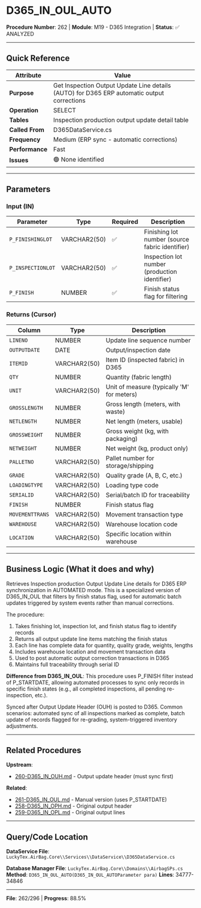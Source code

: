 # D365_IN_OUL_AUTO

**Procedure Number**: 262 | **Module**: M19 - D365 Integration | **Status**: ✅ ANALYZED

---

## Quick Reference

| Attribute | Value |
|-----------|-------|
| **Purpose** | Get Inspection Output Update Line details (AUTO) for D365 ERP automatic output corrections |
| **Operation** | SELECT |
| **Tables** | Inspection production output update detail table |
| **Called From** | D365DataService.cs |
| **Frequency** | Medium (ERP sync - automatic corrections) |
| **Performance** | Fast |
| **Issues** | 🟢 None identified |

---

## Parameters

### Input (IN)

| Parameter | Type | Required | Description |
|-----------|------|----------|-------------|
| `P_FINISHINGLOT` | VARCHAR2(50) | ✅ | Finishing lot number (source fabric identifier) |
| `P_INSPECTIONLOT` | VARCHAR2(50) | ✅ | Inspection lot number (production identifier) |
| `P_FINISH` | NUMBER | ✅ | Finish status flag for filtering |

### Returns (Cursor)

| Column | Type | Description |
|--------|------|-------------|
| `LINENO` | NUMBER | Update line sequence number |
| `OUTPUTDATE` | DATE | Output/inspection date |
| `ITEMID` | VARCHAR2(50) | Item ID (inspected fabric) in D365 |
| `QTY` | NUMBER | Quantity (fabric length) |
| `UNIT` | VARCHAR2(50) | Unit of measure (typically 'M' for meters) |
| `GROSSLENGTH` | NUMBER | Gross length (meters, with waste) |
| `NETLENGTH` | NUMBER | Net length (meters, usable) |
| `GROSSWEIGHT` | NUMBER | Gross weight (kg, with packaging) |
| `NETWEIGHT` | NUMBER | Net weight (kg, product only) |
| `PALLETNO` | VARCHAR2(50) | Pallet number for storage/shipping |
| `GRADE` | VARCHAR2(50) | Quality grade (A, B, C, etc.) |
| `LOADINGTYPE` | VARCHAR2(50) | Loading type code |
| `SERIALID` | VARCHAR2(50) | Serial/batch ID for traceability |
| `FINISH` | NUMBER | Finish status flag |
| `MOVEMENTTRANS` | VARCHAR2(50) | Movement transaction type |
| `WAREHOUSE` | VARCHAR2(50) | Warehouse location code |
| `LOCATION` | VARCHAR2(50) | Specific location within warehouse |

---

## Business Logic (What it does and why)

Retrieves Inspection production Output Update Line details for D365 ERP synchronization in AUTOMATED mode. This is a specialized version of D365_IN_OUL that filters by finish status flag, used for automatic batch updates triggered by system events rather than manual corrections.

The procedure:
1. Takes finishing lot, inspection lot, and finish status flag to identify records
2. Returns all output update line items matching the finish status
3. Each line has complete data for quantity, quality grade, weights, lengths
4. Includes warehouse location and movement transaction data
5. Used to post automatic output correction transactions in D365
6. Maintains full traceability through serial ID

**Difference from D365_IN_OUL**: This procedure uses P_FINISH filter instead of P_STARTDATE, allowing automated processes to sync only records in specific finish states (e.g., all completed inspections, all pending re-inspection, etc.).

Synced after Output Update Header (OUH) is posted to D365. Common scenarios: automated sync of all inspections marked as complete, batch update of records flagged for re-grading, system-triggered inventory adjustments.

---

## Related Procedures

**Upstream**:
- [260-D365_IN_OUH.md](./260-D365_IN_OUH.md) - Output update header (must sync first)

**Related**:
- [261-D365_IN_OUL.md](./261-D365_IN_OUL.md) - Manual version (uses P_STARTDATE)
- [258-D365_IN_OPH.md](./258-D365_IN_OPH.md) - Original output header
- [259-D365_IN_OPL.md](./259-D365_IN_OPL.md) - Original output lines

---

## Query/Code Location

**DataService File**: `LuckyTex.AirBag.Core\\Services\\DataService\\D365DataService.cs`

**Database Manager File**: `LuckyTex.AirBag.Core\\Domains\\AirbagSPs.cs`
**Method**: `D365_IN_OUL_AUTO(D365_IN_OUL_AUTOParameter para)`
**Lines**: 34777-34846

---

**File**: 262/296 | **Progress**: 88.5%
